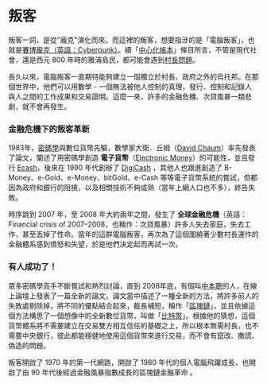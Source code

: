 # 叛客

 叛客一詞，是從"龐克"演化而來。而這裡的叛客，想要指涉的是「電腦叛客」，也就是[賽博龐克（英語：Cyberpunk）](https://zh.wikipedia.org/wiki/%E8%B5%9B%E5%8D%9A%E6%9C%8B%E5%85%8B)。續「[中心化帳本](zhong-xin-hua-ben.md)」條目所言，不管是現代社會，還是西元 800 年時的雅浦島民，都可能會遇到[村長問題](zhong-xin-hua-ben.md#cun-le)。

長久以來，電腦叛客一直期待能夠建立一個獨立於村長、政府之外的烏托邦。在那個世界中，他們可以用數學 - 一個無法被他人控制的真理，發行、控制和記錄人與人之間的工作成果和交易證明。這麼一來，許多的金融危機、次貸風暴一類悲劇，就不會再發生。

### 金融危機下的叛客革新

1983年，[密碼學](dev/cryptography/)與數位貨幣先驅，數學家大衛．丘姆（[David Chaum](https://en.wikipedia.org/wiki/David_Chaum)）率先發表了論文，闡述了用密碼學創造 **電子貨幣**（[Electronic Money](https://en.wikipedia.org/wiki/Digital_currency)）的可能性，並且發行 [Ecash](https://en.wikipedia.org/wiki/Ecash)，後來在 1990 年代創辦了 [DigiCash](https://en.wikipedia.org/wiki/DigiCash) ，其他人也跟進創造了 B-Money、e-Gold、e-Money、bitGold、e-Cash 等等電子貨幣系統的嘗試，但都因為政府和銀行的阻撓，以及相關技術不夠成熟（當年上網人口也不多），終告失敗。

時序跳到 2007 年，至 2008 年大約兩年之間，發生了 **全球金融危機**（英語：Financial crisis of 2007–2008，也稱作：次貸風暴）許多人失去家庭，失去工作，甚至丟掉了性命。當年的這群電腦叛客，再次為了這個圍繞著少數村長運作的金融體系感到憤怒和失望，於是他們決定起而再試一次。

### 有人成功了！

眾多密碼學高手不斷嘗試和熱烈討論，直到 2008年底，有個叫[中本聰](mi-yin/zhong-ben/)的人，在線上論壇上發表了一篇全新的論文，論文當中描述了一種全新的方法，將許多前人的失敗處剔除掉，將不同的優點結合起來，截長補短，稱作「[區塊鏈](chain.md)」，並且依據這個方法構思了一個想像中的全新數位貨幣，叫做「[比特幣](bi-te.md)」。根據他的猜想，這個貨幣體系將不需要建立在交易雙方相互信任的基礎之上，所以根本無需村長，也不需要中央銀行，彼此都能穩健地使用這個貨幣來進行交易，而不會有竄改、撒謊、偽造的問題。

叛客開啟了 1970 年的第一代網路，開啟了 1980 年代的個人電腦飛躍成長，也開啟了由 90 年代後經過金融風暴指數成長的區塊鏈金融革命 。



